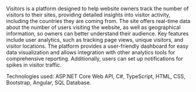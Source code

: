 Visitors is a platform designed to help website owners track the number of visitors to their sites, providing detailed insights into visitor activity, including the countries they are coming from. The site offers real-time data about the number of users visiting the website, as well as geographical information, so owners can better understand their audience. Key features include user analytics, such as tracking page views, unique visitors, and visitor locations. The platform provides a user-friendly dashboard for easy data visualization and allows integration with other analytics tools for comprehensive reporting. Additionally, users can set up notifications for spikes in visitor traffic.

Technologies used: ASP.NET Core Web API, C#, TypeScript, HTML, CSS, Bootstrap, Angular, SQL Database.
